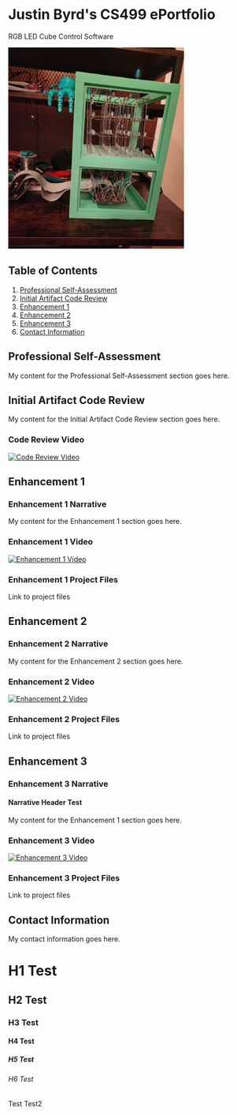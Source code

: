 # Justin Byrd's CS499 ePortfolio
RGB LED Cube Control Software

![4x4x4 RGB LED Cube](/Images/LED_Cube.png)



## Table of Contents

1. [Professional Self-Assessment](#professional-self-assessment)
2. [Initial Artifact Code Review](#initial-artifact-code-review)
3. [Enhancement 1](#enhancement-1)
4. [Enhancement 2](#enhancement-2)
5. [Enhancement 3](#enhancement-3)
6. [Contact Information](#contact-information)



## Professional Self-Assessment <a name="professional-self-assessment"></a>

My content for the Professional Self-Assessment section goes here.



## Initial Artifact Code Review <a name="initial-artifact-code-review"></a>

My content for the Initial Artifact Code Review section goes here.

### Code Review Video

[![Code Review Video](https://img.youtube.com/vi/PrN7pwSR6RM/0.jpg)](https://www.youtube.com/watch?v=PrN7pwSR6RM)



## Enhancement 1 <a name="enhancement-1"></a>

### Enhancement 1 Narrative

My content for the Enhancement 1 section goes here.

### Enhancement 1 Video

[![Enhancement 1 Video](https://img.youtube.com/vi/-KXExONsFV8/0.jpg)](https://www.youtube.com/watch?v=-KXExONsFV8)

### Enhancement 1 Project Files

Link to project files



## Enhancement 2 <a name="enhancement-2"></a>

### Enhancement 2 Narrative

My content for the Enhancement 2 section goes here.

### Enhancement 2 Video

[![Enhancement 2 Video](https://img.youtube.com/vi/M9_ifvqkotE/0.jpg)](https://www.youtube.com/watch?v=M9_ifvqkotE)

### Enhancement 2 Project Files

Link to project files



## Enhancement 3 <a name="enhancement-3"></a>

### Enhancement 3 Narrative

#### Narrative Header Test

My content for the Enhancement 1 section goes here.

### Enhancement 3 Video

[![Enhancement 3 Video](https://img.youtube.com/vi/LhghKqOzzrc/0.jpg)](https://www.youtube.com/watch?v=LhghKqOzzrc)

### Enhancement 3 Project Files

Link to project files



## Contact Information <a name="contact-information"></a>

My contact information goes here.


# H1 Test
## H2 Test
### H3 Test
#### H4 Test
##### H5 Test
###### H6 Test

Test
Test2